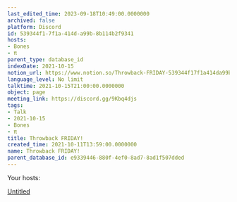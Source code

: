 ```yaml
---
last_edited_time: 2023-09-18T10:49:00.0000000
archived: false
platform: Discord
id: 539344f1-7f1a-414d-a99b-8b114b2f9341
hosts:
- Bones
- π
parent_type: database_id
indexDate: 2021-10-15
notion_url: https://www.notion.so/Throwback-FRIDAY-539344f17f1a414da99b8b114b2f9341
language_level: No limit
talktime: 2021-10-15T21:00:00.0000000
object: page
meeting_link: https://discord.gg/9Kbq4djs
tags:
- Talk
- 2021-10-15
- Bones
- π
title: Throwback FRIDAY!
created_time: 2021-10-11T13:59:00.0000000
name: Throwback FRIDAY!
parent_database_id: e9339446-880f-4ef0-8ad7-8ad1f507dded
---
```




Your hosts:

[Untitled](https://www.notion.so/482e61b02b9c4456b2b4fe86bb7544c6)   





